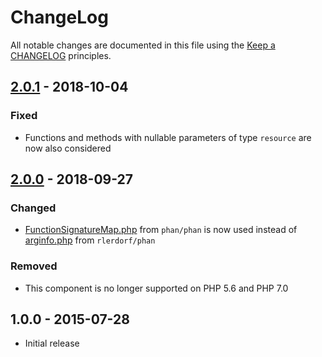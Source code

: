 # ChangeLog

All notable changes are documented in this file using the [Keep a CHANGELOG](https://keepachangelog.com/) principles.

## [2.0.1] - 2018-10-04

### Fixed

* Functions and methods with nullable parameters of type `resource` are now also considered

## [2.0.0] - 2018-09-27

### Changed

* [FunctionSignatureMap.php](https://raw.githubusercontent.com/phan/phan/master/src/Phan/Language/Internal/FunctionSignatureMap.php) from `phan/phan` is now used instead of [arginfo.php](https://raw.githubusercontent.com/rlerdorf/phan/master/includes/arginfo.php) from `rlerdorf/phan`

### Removed

* This component is no longer supported on PHP 5.6 and PHP 7.0

## 1.0.0 - 2015-07-28

* Initial release

[2.0.1]: https://github.com/sebastianbergmann/comparator/compare/2.0.0...2.0.1
[2.0.0]: https://github.com/sebastianbergmann/comparator/compare/1.0.0...2.0.0
